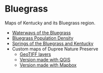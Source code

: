 # Bluegrass

Maps of Kentucky and its Bluegrass region.
* [Waterways of the Bluegrass](Waterways)
* [Bluegrass Population Density](Population%20Density)
* [Springs of the Bluegrass and Kentucky](Springs)
* Custom maps of Dupree Nature Preserve
  * [GeoTIFF layers](Dupree_GEOTIFF)
  * [Version made with QGIS](Dupree_Maps)
  * [Version made with Mapbox](Mapbox)
